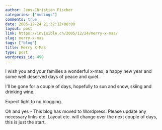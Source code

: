```yaml
---
author: Jens-Christian Fischer
categories: ["musings"]
comments: true
date: 2005-12-24 21:32:12+00:00
layout: post
link: https://invisible.ch/2005/12/24/merry-x-mas/
slug: merry-x-mas
tags: ["blog"]
title: Merry X-Mas
type: post
wordpress_id: 490
---
```


I wish you and your families a wonderful x-max, a happy new year and some well deserved days of peace and quiet.

I'll be gone for a couple of days, hopefully to sun and snow, skiing and drinking wine. 

Expect light to no blogging.

Oh and yes - This blog has moved to Wordpress. Please update any necessary links etc. Layout etc. will change over the next couple of days, this is just the start.
